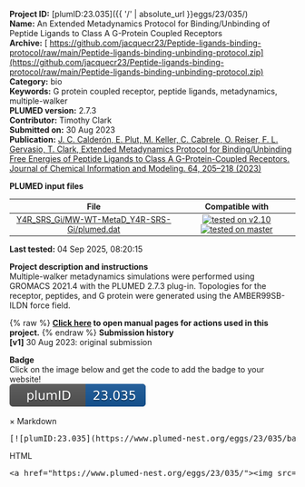 **Project ID:** [plumID:23.035]({{ '/' | absolute_url }}eggs/23/035/)  
**Name:**  An Extended Metadynamics Protocol for Binding/Unbinding of Peptide Ligands to Class A G-Protein Coupled Receptors  
**Archive:** [ https://github.com/jacquecr23/Peptide-ligands-binding-protocol/raw/main/Peptide-ligands-binding-unbinding-protocol.zip](https://github.com/jacquecr23/Peptide-ligands-binding-protocol/raw/main/Peptide-ligands-binding-unbinding-protocol.zip)  
**Category:**  bio  
**Keywords:**  G protein coupled receptor, peptide ligands, metadynamics, multiple-walker  
**PLUMED version:**  2.7.3  
**Contributor:**  Timothy Clark  
**Submitted on:** 30 Aug 2023  
**Publication:** [J. C. Calderón, E. Plut, M. Keller, C. Cabrele, O. Reiser, F. L. Gervasio, T. Clark, Extended Metadynamics Protocol for Binding/Unbinding Free Energies of Peptide Ligands to Class A G-Protein-Coupled Receptors. Journal of Chemical Information and Modeling. 64, 205–218 (2023)](http://dx.doi.org/10.1021/acs.jcim.3c01574)  
  
**PLUMED input files**  
  
| File     | Compatible with |  
|:--------:|:--------:|  
| [Y4R_SRS_Gi/MW-WT-MetaD_Y4R-SRS-Gi/plumed.dat](./data/Y4R_SRS_Gi/MW-WT-MetaD_Y4R-SRS-Gi/plumed.dat.md) |  [![tested on v2.10](https://img.shields.io/badge/v2.10-passing-green.svg)](data/Y4R_SRS_Gi/MW-WT-MetaD_Y4R-SRS-Gi/plumed.dat.plumed.stderr) [![tested on master](https://img.shields.io/badge/master-passing-green.svg)](data/Y4R_SRS_Gi/MW-WT-MetaD_Y4R-SRS-Gi/plumed.dat.plumed_master.stderr) |  
  
**Last tested:**  04 Sep 2025, 08:20:15
  
**Project description and instructions**  
Multiple-walker metadynamics simulations were performed using GROMACS 2021.4 with the PLUMED 2.7.3 plug-in. Topologies for the receptor, peptides, and G protein were generated using the AMBER99SB-ILDN force field.
  
{% raw %}
<b><a href="https://www.plumed.org/doc-master/user-doc/html/actionlist/?actions=LOWER_WALLS,MATHEVAL,CENTER,WHOLEMOLECULES,DISTANCE,METAD,PRINT,CONSTANT,UPPER_WALLS,BIASVALUE" target="_blank">Click here</a> to open manual pages for actions used in this project.</b>
{% endraw %}
**Submission history**  
**[v1]** 30 Aug 2023: original submission  
  
**Badge**  
Click on the image below and get the code to add the badge to your website!  
<img src="./badge.svg" alt="plumeDnest:23.035" id="myBtn" class="badge">
<div id="myModal" class="modal">
  <div class="modal-content">
    <span class="close">&times;</span>
    Markdown<pre>[![plumID:23.035](https://www.plumed-nest.org/eggs/23/035/badge.svg)](https://www.plumed-nest.org/eggs/23/035/)</pre>
    HTML<pre>&lt;a href="https://www.plumed-nest.org/eggs/23/035/"&gt;&lt;img src="https://www.plumed-nest.org/eggs/23/035/badge.svg" alt="plumID:23.035"&gt;&lt;/a&gt;</pre>
  </div>
</div>
